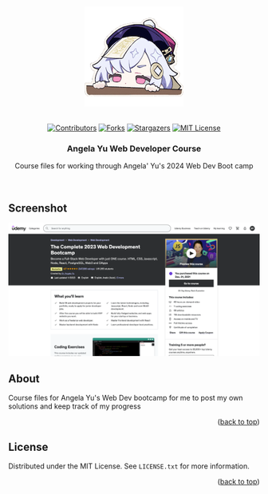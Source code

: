 <a name="readme-top"></a>

<!-- PROJECT LOGO -->
<br />
<div align="center">
    <img src="imgs/qiqi.gif" alt="Logo">
  </a>
  <br />
  <br />

[![Contributors][contributors-shield]][contributors-url]
[![Forks][forks-shield]][forks-url]
[![Stargazers][stars-shield]][stars-url]
[![MIT License][license-shield]][license-url]

<h3 align="center">Angela Yu Web Developer Course</h3>

  <p align="center">
    Course files for working through Angela' Yu's 2024 Web Dev Boot camp
    <br />
    <br />
    <br />
  </p>
</div>


<!-- SCREENSHOT -->
## Screenshot
<div align="center">
    <img src="imgs/Screenshot.png" alt="Logo">
</div>

<!-- LIST -->
## About

Course files for Angela Yu's Web Dev bootcamp for me to post my own solutions and keep track of my progress

<p align="right">(<a href="#readme-top">back to top</a>)</p>

<!-- LICENSE -->
## License

Distributed under the MIT License. See `LICENSE.txt` for more information.

<p align="right">(<a href="#readme-top">back to top</a>)</p>

<!-- MARKDOWN LINKS & IMAGES -->
<!-- https://www.markdownguide.org/basic-syntax/#reference-style-links -->
[contributors-shield]: https://img.shields.io/github/contributors/sedaryildirim/angela-yu-web-dev.svg?style=for-the-badge
[contributors-url]: https://github.com/sedaryildirim/angela-yu-web-dev/graphs/contributors
[forks-shield]: https://img.shields.io/github/forks/sedaryildirim/angela-yu-web-dev.svg?style=for-the-badge
[forks-url]: https://github.com/sedaryildirim/angela-yu-web-dev/network/members
[stars-shield]: https://img.shields.io/github/stars/sedaryildirim/angela-yu-web-dev.svg?style=for-the-badge
[stars-url]: https://github.com/sedaryildirim/angela-yu-web-dev/stargazers
[license-shield]: https://img.shields.io/github/license/sedaryildirim/angela-yu-web-dev.svg?style=for-the-badge
[license-url]: https://github.com/sedaryildirim/junior-developer-resources/blob/main/LICENSE.txt
[product-screenshot]: imgs/Screenshot.png
